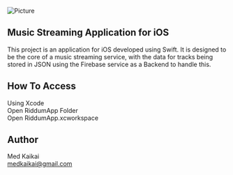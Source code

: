 ![Picture](https://github.com/mkaikai/Riddum-Streaming-Application/blob/master/RiddumProject/Assets.xcassets/RIDDUMLOGO.imageset/RIDDUMLOGO.png)

## Music Streaming Application for iOS

This project is an application for iOS developed using Swift. It is designed to be the core of a music streaming service, with 
the data for tracks being stored in JSON using the Firebase service as a Backend to handle this.

## How To Access

Using Xcode <br/>
Open RiddumApp Folder<br/>
Open RiddumApp.xcworkspace

## Author

Med Kaikai <br/>
<medkaikai@gmail.com>